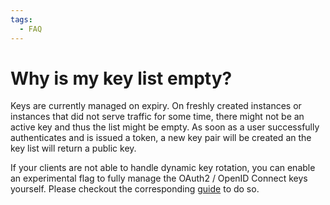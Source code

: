 ```yaml
---
tags: 
  - FAQ
---
```


# Why is my key list empty?

Keys are currently managed on expiry. On freshly created instances or instances that did not serve traffic for some time, there might not be an active key and thus the list might be empty. As soon as a user successfully authenticates and is issued a token, a new key pair will be created an the key list will return a public key.

If your clients are not able to handle dynamic key rotation, you can enable an experimental flag to fully manage the OAuth2 / OpenID Connect keys yourself.
Please checkout the corresponding [guide](https://zitadel.com/docs/guides/integrate/login/oidc/webkeys) to do so.
